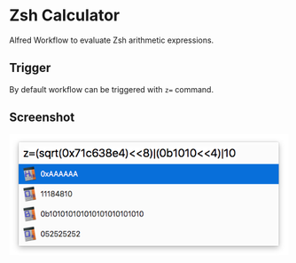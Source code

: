 # Zsh Calculator
Alfred Workflow to evaluate Zsh arithmetic expressions.

## Trigger

By default workflow can be triggered with ```z=``` command.

## Screenshot

![ZshCalculator](./screenshot.png?raw=true "Zsh Calculator")


